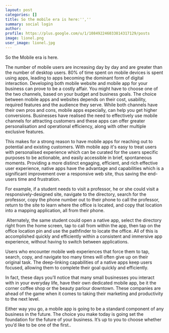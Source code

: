 ```yaml
---
layout: post
categories: []
title: So the mobile era is here:'',''
summary: social login
author: 
profile: https://plus.google.com/u/1/108492246033814317129/posts
image: lionel.png
user_image: lionel.jpg
---
```


So the Mobile era is here.

The number of mobile users are increasing day by day and are greater than the number of desktop users.  80% of time spent on mobile devices is spent using apps, leading to apps becoming the dominant form of digital interaction. 
Developing both mobile website and mobile app for your business can prove to be a costly affair. You might have to choose one of the two channels, based on your budget and business goals. The choice between mobile apps and websites depends on their cost, usability, required features and the audience they serve. While both channels have their own pros and cons, mobile apps especially, can help you get higher conversions. Businesses have realised the need to effectively use mobile channels for attracting customers and these apps can offer greater personalisation and operational efficiency, along with other multiple exclusive features.

This makes for a strong reason to have mobile apps for reaching out to potential and existing customers. With mobile app it's easy to treat users with personalised experience which can be curated for the users specific purposes to be actionable, and easily accessible in brief, spontaneous moments. Providing a more distinct engaging, efficient, and rich effective user experience, native apps have the advantage and capabilities which is a significant improvement over a responsive web site, thus saving the end-users time and frustration.

For example, if a student needs to visit a professor, he or she could visit a responsively-designed site, navigate to the directory, search for the professor, copy the phone number out to their phone to call the professor, return to the site to learn where the office is located, and copy that location into a mapping application, all from their phone.

 Alternately, the same student could open a native app, select the directory right from the home screen, tap to call from within the app, then tap on the office location pin and use the pathfinder to locate the office. All of this is accomplished quickly and efficiently within a consistent and immersive app experience, without having to switch between applications.

Users who encounter mobile web experiences that force them to tap, search, copy, and navigate too many times will often give up on their original task. The deep-linking capabilities of a native apps keep users focused, allowing them to complete their goal quickly and efficiently. 

In fact, these days you’ll notice that many small businesses you interact with in your everyday life, have their own dedicated mobile app, be it the corner coffee shop or the beauty parlour downtown. These companies are ahead of the game when it comes to taking their marketing and productivity to the next level.

Either way you go, a mobile app is going to be a standard component of any business in the future. The choice you make today is going set the foundation for the future of your business. It’s up to you to choose whether you’d like to be one of the first..
